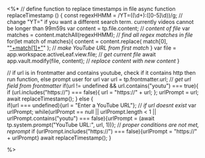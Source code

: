 <%*
// define function to replace timestamps in file
async function replaceTimestamp () {
	const regexHHMM = /YT=((\d+):([0-5]\d))/g; 
	// change "YT=" if you want a different search term. currently videos cannot be longer than 99m59s
	var content = tp.file.content; // *content of file*
	var matches = content.matchAll(regexHHMM); // *find all regex matches in file*
	for(let match of matches){
		content = content.replace(
			match[0], 
			"["+match[1]+"]("+urlPrompt+"&t="+match[2]+"m"+match[3]+"s)"
			); // *make YouTube URL from first match*
	}
	var file = app.workspace.activeLeaf.view.file; // *get current file*
	await app.vault.modify(file, content); // *replace content with new content*
}

// if url is in frontmatter and contains youtube, check if it contains http then run function, else prompt user for url
var url = tp.frontmatter.url; // *get url field from frontmatter*
if(url != undefined && url.contains("youtu") === true){
	if (url.includes("https://") === false){
		url = "https://" + url;
		};
	urlPrompt = url;
	await replaceTimestamp();
} else {	
if(url === undefined){url = "Enter a YouTube URL"}; // *if url doesnt exist*
var urlPrompt;
while(urlPrompt == null || urlPrompt.length < 1 || urlPrompt.contains("youtu") === false){urlPrompt = (await tp.system.prompt("YouTube URL:", url, 1))}; 
// *proper conditions are not met, reprompt*
if (urlPrompt.includes("https://") === false){urlPrompt = "https://" + urlPrompt}
await replaceTimestamp();
}

%>